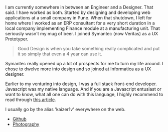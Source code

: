 
<p class="message">
  I am currently somewhere in between an Engineer and a Designer. That said. I have worked as both. Started by designing and developing
  web applications at a small company in Pune. When that shutdown, I left for home where I worked as an ERP consultant for a very short duration
  in a local company implementing Finance module at a manufacturing unit. That seriously wasn't my mug of beer. I joined Symantec (now Veritas)
  as a UX Prototyper.
</p>

> Good Design is when you take something really complicated and put it so simply that even a 4 year can use it.

Symantec really opened up a lot of prospects for me to turn my life around. I chose to dwelve more into design and so joined at Informatica
as a UX designer.

Earlier to my venturing into design, I was a full stack front-end developer. Javascript was my native language. And if you are a Javascript entusiast
or want to know, what all one can do with this language, I highly recommend to read through [this article](https://developer.mozilla.org/en-US/docs/Web/JavaScript/A_re-introduction_to_JavaScript).

I usually go by the alias 'kaizer1v' everywhere on the web.

* [Github](https://github.com/kaizer1v)
* [Photography](https://www.flickr.com/photos/10583297@N03/)